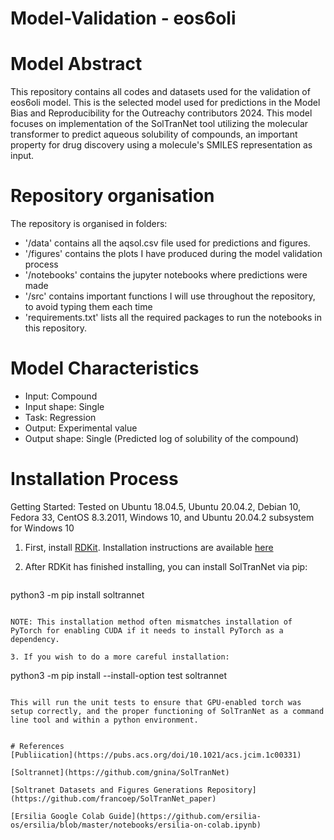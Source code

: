 # Model-Validation - eos6oli

# Model Abstract
This repository contains all codes and datasets used for the validation of eos6oli model. This is the selected model used for predictions in the Model Bias and Reproducibility for the Outreachy contributors 2024. 
This model focuses on implementation of the SolTranNet tool utilizing the molecular transformer to predict aqueous solubility of compounds, an important property for drug discovery using a molecule's SMILES representation as input.

# Repository organisation
The repository is organised in folders:
- '/data' contains all the aqsol.csv file used for predictions and figures.
- '/figures' contains the plots I have produced during the model validation process
- '/notebooks' contains the jupyter notebooks where predictions were made
- '/src' contains important functions I will use throughout the repository, to avoid typing them each time
- 'requirements.txt' lists all the required packages to run the notebooks in this repository.

# Model Characteristics
- Input: Compound
- Input shape: Single
- Task: Regression
- Output: Experimental value
- Output shape: Single (Predicted log of solubility of the compound)

# Installation Process
Getting Started:
Tested on Ubuntu 18.04.5, Ubuntu 20.04.2, Debian 10, Fedora 33, CentOS 8.3.2011, Windows 10, and Ubuntu 20.04.2 subsystem for Windows 10

1. First, install [RDKit](https://github.com/rdkit/rdkit). Installation instructions are available [here](https://github.com/rdkit/rdkit/blob/master/Docs/Book/Install.md)

2. After RDKit has finished installing, you can install SolTranNet via pip:
   ```
python3 -m pip install soltrannet
```

NOTE: This installation method often mismatches installation of PyTorch for enabling CUDA if it needs to install PyTorch as a dependency.

3. If you wish to do a more careful installation:
   ```
python3 -m pip install --install-option test soltrannet
```

This will run the unit tests to ensure that GPU-enabled torch was setup correctly, and the proper functioning of SolTranNet as a command line tool and within a python environment.


# References
[Publiication](https://pubs.acs.org/doi/10.1021/acs.jcim.1c00331)

[Soltrannet](https://github.com/gnina/SolTranNet)

[Soltranet Datasets and Figures Generations Repository](https://github.com/francoep/SolTranNet_paper)

[Ersilia Google Colab Guide](https://github.com/ersilia-os/ersilia/blob/master/notebooks/ersilia-on-colab.ipynb)
